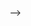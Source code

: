<!-- ---
title: "The University of Sheffield at CheckThat! 2020: Claim Identification and Verification on Twitter"
collection: Conference paper
permalink: ''
excerpt: ''
date: 2020-01-01
venue: 'Conference and Labs of the Evaluation Forum (CLEF) 2020'
paperurl: 'https://ceur-ws.org/Vol-2696/paper_162.pdf'
---
<!-- This paper is about the number 1. The number 2 is left for future work.

[Download paper here](http://academicpages.github.io/files/paper1.pdf)

Recommended citation: Your Name, You. (2009). "Paper Title Number 1." <i>Journal 1</i>. 1(1). -->
 -->
